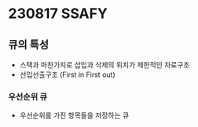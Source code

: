 # 230817 SSAFY
## 큐의 특성
* 스택과 마찬가지로 삽입과 삭제의 위치가 제한적인 자료구조
* 선입선출구조 (First in First out)

### 우선순위 큐
* 우선순위를 가진 항목들을 저장하는 큐